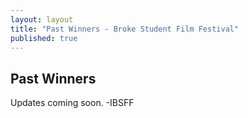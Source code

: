 ```yaml
---
layout: layout
title: "Past Winners - Broke Student Film Festival"
published: true
---
```


## Past Winners

Updates coming soon. -IBSFF
